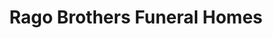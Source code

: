 ---
title: "Rago Brothers Funeral Homes"
url: /chicago/rago-brothers-funeral-homes/
shop: Bestattungen
---